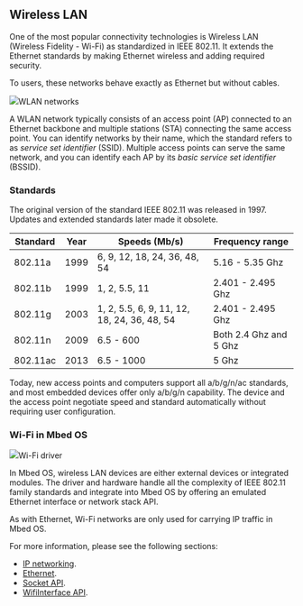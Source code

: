 <h2 id="wlan-technology">Wireless LAN</h2>

One of the most popular connectivity technologies is Wireless LAN (Wireless Fidelity - Wi-Fi) as standardized in IEEE 802.11. It extends the Ethernet standards by making Ethernet wireless and adding required security.

To users, these networks behave exactly as Ethernet but without cables.

<span class="images">![](https://s3-us-west-2.amazonaws.com/mbed-os-docs-images/wlan-segment.png)<span>WLAN networks</span></span>

A WLAN network typically consists of an access point (AP) connected to an Ethernet backbone and multiple stations (STA) connecting the same access point. You can identify networks by their name, which the standard refers to as *service set identifier* (SSID). Multiple access points can serve the same network, and you can identify each AP by its *basic service set identifier* (BSSID).

### Standards

The original version of the standard IEEE 802.11 was released in 1997. Updates and extended standards later made it obsolete.

| Standard   | Year | Speeds (Mb/s) | Frequency range |
|------------|------|---------------|-----------------|
| 802.11a | 1999 | 6, 9, 12, 18, 24, 36, 48, 54 | 5.16 - 5.35 Ghz |
| 802.11b | 1999 | 1, 2, 5.5, 11 | 2.401 - 2.495 Ghz |
| 802.11g | 2003 | 1, 2, 5.5, 6, 9, 11, 12, 18, 24, 36, 48, 54 | 2.401 - 2.495 Ghz |
| 802.11n | 2009 | 6.5 - 600 | Both 2.4 Ghz and 5 Ghz |
| 802.11ac | 2013 | 6.5 - 1000 | 5 Ghz |

Today, new access points and computers support all a/b/g/n/ac standards, and most embedded devices offer only a/b/g/n capability. The device and the access point negotiate speed and standard automatically without requiring user configuration.

### Wi-Fi in Mbed OS

<span class="images">![](https://s3-us-west-2.amazonaws.com/mbed-os-docs-images/wifi.png)<span>Wi-Fi driver</span></span>

In Mbed OS, wireless LAN devices are either external devices or integrated modules. The driver and hardware handle all the complexity of IEEE 802.11 family standards and integrate into Mbed OS by offering an emulated Ethernet interface or network stack API.

As with Ethernet, Wi-Fi networks are only used for carrying IP traffic in Mbed OS.

For more information, please see the following sections:

- [IP networking](ip-networking.html).
- [Ethernet](ethernet-technology.html).
- [Socket API](/docs/v5.10/apis/socket.html).
- [WifiInterface API](/docs/v5.10/apis/wi-fi.html).
